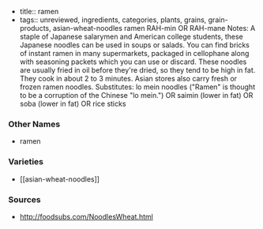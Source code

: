 - title:: ramen
- tags:: unreviewed, ingredients, categories, plants, grains, grain-products, asian-wheat-noodles
ramen RAH-min OR RAH-mane Notes: A staple of Japanese salarymen and American college students, these Japanese noodles can be used in soups or salads. You can find bricks of instant ramen in many supermarkets, packaged in cellophane along with seasoning packets which you can use or discard. These noodles are usually fried in oil before they're dried, so they tend to be high in fat. They cook in about 2 to 3 minutes. Asian stores also carry fresh or frozen ramen noodles. Substitutes: lo mein noodles ("Ramen" is thought to be a corruption of the Chinese "lo mein.") OR saimin (lower in fat) OR soba (lower in fat) OR rice sticks

### Other Names

* ramen

### Varieties

* [[asian-wheat-noodles]]

### Sources
* http://foodsubs.com/NoodlesWheat.html
